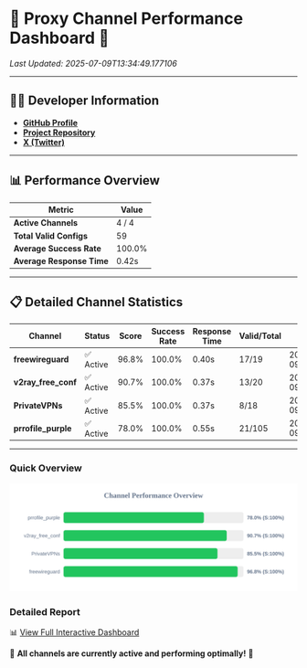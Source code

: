 # 🌟 Proxy Channel Performance Dashboard 🌟

_Last Updated: 2025-07-09T13:34:49.177106_

---

## 👩‍💻 Developer Information

- **[GitHub Profile](https://github.com/4n0nymou3)**  
- **[Project Repository](https://github.com/4n0nymou3/multi-proxy-config-fetcher)**  
- **[X (Twitter)](https://x.com/4n0nymou3)**  

---

## 📊 Performance Overview

| Metric                | Value       |
|-----------------------|-------------|
| **Active Channels**   | 4 / 4       |
| **Total Valid Configs** | 59          |
| **Average Success Rate** | 100.0%      |
| **Average Response Time** | 0.42s       |

---

## 📋 Detailed Channel Statistics

| Channel          | Status     | Score  | Success Rate | Response Time | Valid/Total | Last Success               |
|------------------|------------|--------|--------------|---------------|-------------|----------------------------|
| **freewireguard**  | ✅ Active  | 96.8%  | 100.0% | 0.40s         | 17/19       | 2025-07-09T13:34:49.175353 |
| **v2ray_free_conf**  | ✅ Active  | 90.7%  | 100.0% | 0.37s         | 13/20       | 2025-07-09T13:34:48.331455 |
| **PrivateVPNs**  | ✅ Active  | 85.5%  | 100.0% | 0.37s         | 8/18       | 2025-07-09T13:34:48.740941 |
| **prrofile_purple**  | ✅ Active  | 78.0%  | 100.0% | 0.55s         | 21/105       | 2025-07-09T13:34:47.875829 |

---

### Quick Overview
<div align="center">
  <a href="https://raw.githubusercontent.com/nullluser/NullRepo/refs/heads/main/assets/channel_stats_chart.svg">
    <img src="https://raw.githubusercontent.com/nullluser/NullRepo/refs/heads/main/assets/channel_stats_chart.svg" alt="Source Performance Statistics" width="800">
  </a>
</div>

### Detailed Report
📊 [View Full Interactive Dashboard](https://htmlpreview.github.io/?https://github.com/nullluser/NullRepo/blob/main/assets/performance_report.html)

🎉 **All channels are currently active and performing optimally!** 🎉

